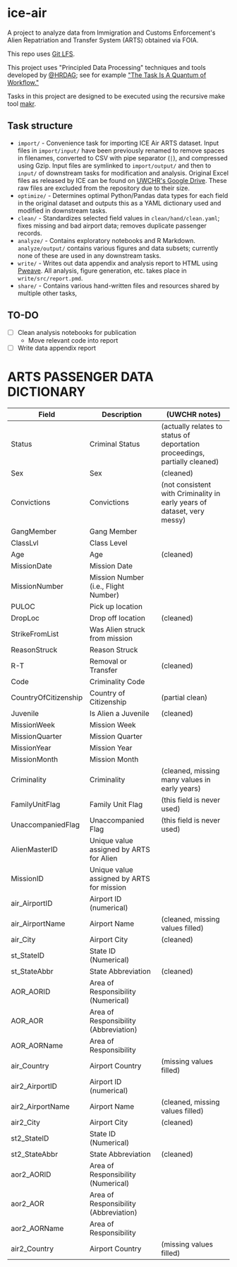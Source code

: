 # ice-air

A project to analyze data from Immigration and Customs Enforcement's Alien Repatriation and Transfer System (ARTS) obtained via FOIA.

This repo uses [Git LFS](https://git-lfs.github.com/).

This project uses "Principled Data Processing" techniques and tools developed by [@HRDAG](https://github.com/HRDAG); see for example ["The Task Is A Quantum of Workflow."](https://hrdag.org/2016/06/14/the-task-is-a-quantum-of-workflow/)

Tasks in this project are designed to be executed using the recursive make tool [makr](https://github.com/hrdag/makr).

## Task structure

- `import/` - Convenience task for importing ICE Air ARTS dataset. Input files in `import/input/` have been previously renamed to remove spaces in filenames, converted to CSV with pipe separator (`|`), and compressed using Gzip. Input files are symlinked to `import/output/` and then to `input/` of downstream tasks for modification and analysis. Original Excel files as released by ICE can be found on [UWCHR's Google Drive](https://drive.google.com/open?id=1GVeLTfCm846YkZKWPlK0HF5eRxxYqPsF). These raw files are excluded from the repository due to their size.
- `optimize/` - Determines optimal Python/Pandas data types for each field in the original dataset and outputs this as a YAML dictionary used and modified in downstream tasks.
- `clean/` - Standardizes selected field values in `clean/hand/clean.yaml`; fixes missing and bad airport data; removes duplicate passenger records.
- `analyze/` - Contains exploratory notebooks and R Markdown. `analyze/output/` contains various figures and data subsets; currently none of these are used in any downstream tasks.
- `write/` - Writes out data appendix and analysis report to HTML using [Pweave](http://mpastell.com/pweave/). All analysis, figure generation, etc. takes place in `write/src/report.pmd`.
- `share/` - Contains various hand-written files and resources shared by multiple other tasks, 

## TO-DO

- [ ] Clean analysis notebooks for publication
  - Move relevant code into report
- [ ] Write data appendix report

# ARTS PASSENGER DATA DICTIONARY

Field|Description|(UWCHR notes)
-----|-----------|-------------
Status|Criminal Status|(actually relates to status of deportation proceedings, partially cleaned)
Sex|Sex|(cleaned)
Convictions|Convictions|(not consistent with Criminality in early years of dataset, very messy)
GangMember|Gang Member|
ClassLvl|Class Level|
Age|Age|(cleaned)
MissionDate|Mission Date|
MissionNumber|Mission Number (i.e., Flight Number)|
PULOC|Pick up location|
DropLoc|Drop off location|(cleaned)
StrikeFromList|Was Alien struck from mission |
ReasonStruck|Reason Struck|
R-T|Removal or Transfer|(cleaned)
Code|Criminality Code|
CountryOfCitizenship|Country of Citizenship|(partial clean)
Juvenile|Is Alien a Juvenile|(cleaned)
MissionWeek|Mission Week|
MissionQuarter|Mission Quarter|
MissionYear|Mission Year|
MissionMonth|Mission Month|
Criminality|Criminality|(cleaned, missing many values in early years)
FamilyUnitFlag|Family Unit Flag|(this field is never used)
UnaccompaniedFlag|Unaccompanied Flag|(this field is never used)
AlienMasterID|Unique value assigned by ARTS for Alien|
MissionID|Unique value assigned by ARTS for mission|
air_AirportID|Airport ID (numerical)|
air_AirportName|Airport Name|(cleaned, missing values filled)
air_City|Airport City|(cleaned)
st_StateID|State ID (Numerical)|
st_StateAbbr|State Abbreviation|(cleaned)
AOR_AORID|Area of Responsibility (Numerical)|
AOR_AOR|Area of Responsibility (Abbreviation)|
AOR_AORName|Area of Responsibility|
air_Country|Airport Country|(missing values filled)
air2_AirportID|Airport ID (numerical)|
air2_AirportName|Airport Name|(cleaned, missing values filled)
air2_City|Airport City |(cleaned)
st2_StateID|State ID (Numerical)|
st2_StateAbbr|State Abbreviation|(cleaned)
aor2_AORID|Area of Responsibility (Numerical)|
aor2_AOR|Area of Responsibility (Abbreviation)|
aor2_AORName|Area of Responsibility|
air2_Country|Airport Country|(missing values filled)